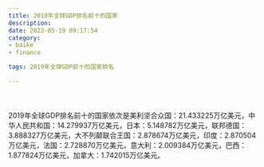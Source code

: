 ```yaml
---
title: 2019年全球GDP排名前十的国家
description:
date: 2022-05-19 09:17:54
category:
- baike
- finance

tags: 2019年全球GDP前十的国家排名

---
```


<script src="/assets/js/charts/chart.js"></script>

<div style="width: 100%; margin: 10% auto; ">
    <canvas id="myChart"></canvas>
</div>

<div>
<p class="paragraph">2019年全球GDP排名前十的国家依次是美利坚合众国：21.433225万亿美元，中华人民共和国：14.279937万亿美元，日本：5.148782万亿美元，联邦德国：3.888327万亿美元，大不列颠联合王国：2.878674万亿美元，印度：2.870504万亿美元，法国：2.728870万亿美元，意大利：2.009384万亿美元，巴西：1.877824万亿美元，加拿大：1.742015万亿美元。</p>
</div>

<script>
    const labels = ["美利坚合众国", "中华人民共和国", "日本", "联邦德国", "大不列颠联合王国", "印度", "法国", "意大利", "巴西", "加拿大"];

    const dataGdp = {
        labels: labels,
        datasets: [{
            label: '$（万亿美元）  •  即刻编程  •  cn.hongkezhang.com',
            backgroundColor: 'rgb(205 96 144)',
            borderColor: 'rgb(0 0 128)',
            data: [21.433225, 14.279937, 5.148782, 3.888327, 2.878674, 2.870504, 2.728870, 2.009384, 1.877824, 1.742015],
            barPercentage: 0.3
        }]
    };

    const config = {
        type: 'bar',
        data: dataGdp,
        options: {
            series: [
                {
                    barWidth: '20%'
                }
            ],
            graphic: [{
                type: 'group',
                bounding: 'raw',
                rotation: Math.PI / 4,//正方形旋转的角度
                right: 70,
                bottom: 15,
                z: 100,
                children: [
                    {
                        type: 'rect',
                        left: 'center',//描述怎么根据父元素进行定位
                        top: 'center',//描述怎么根据父元素进行定位
                        z: 100,
                        shape: {
                            width: 140,
                            height: 30
                        },
                        style: {
                            // fill: 'rgba(0,0,0,0.3)'
                        }
                    },
                    {
                        type: 'text',
                        left: 'center',
                        top: 'center',
                        z: 100,
                        style: {
                            fill: '#000000',
                            text: 'domain.com',
                            font: 'bolder 14px Microsoft YaHei'
                        }
                    }
                ]
            }]
        }
    };

    const myChart = new Chart(
        document.getElementById('myChart'),
        config
    );
</script>
